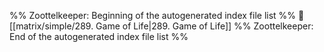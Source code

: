%% Zoottelkeeper: Beginning of the autogenerated index file list  %%
📄 [[matrix/simple/289. Game of Life|289. Game of Life]]
%% Zoottelkeeper: End of the autogenerated index file list  %%
